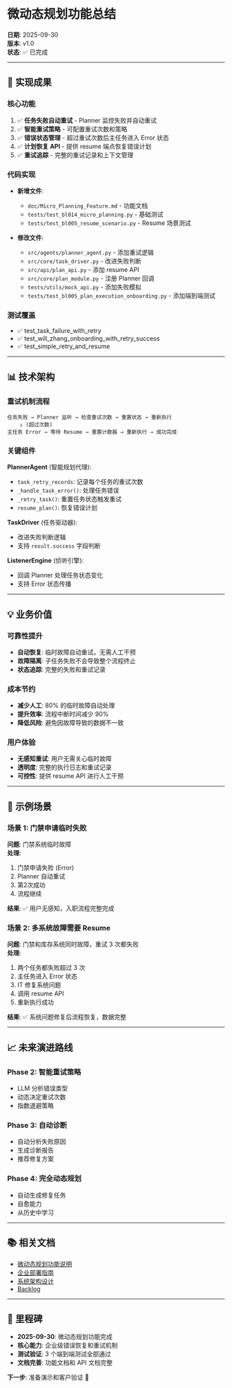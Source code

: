 # 微动态规划功能总结

**日期**: 2025-09-30  
**版本**: v1.0  
**状态**: ✅ 已完成

---

## 🎯 实现成果

### 核心功能
1. ✅ **任务失败自动重试** - Planner 监控失败并自动重试
2. ✅ **智能重试策略** - 可配置重试次数和策略
3. ✅ **错误状态管理** - 超过重试次数后主任务进入 Error 状态
4. ✅ **计划恢复 API** - 提供 resume 端点恢复错误计划
5. ✅ **重试追踪** - 完整的重试记录和上下文管理

### 代码实现
- **新增文件**:
  - `doc/Micro_Planning_Feature.md` - 功能文档
  - `tests/test_bl014_micro_planning.py` - 基础测试
  - `tests/test_bl005_resume_scenario.py` - Resume 场景测试

- **修改文件**:
  - `src/agents/planner_agent.py` - 添加重试逻辑
  - `src/core/task_driver.py` - 改进失败判断
  - `src/api/plan_api.py` - 添加 resume API
  - `src/core/plan_module.py` - 注册 Planner 回调
  - `tests/utils/mock_api.py` - 添加失败模拟
  - `tests/test_bl005_plan_execution_onboarding.py` - 添加端到端测试

### 测试覆盖
- ✅ test_task_failure_with_retry
- ✅ test_will_zhang_onboarding_with_retry_success  
- ✅ test_simple_retry_and_resume

---

## 📊 技术架构

### 重试机制流程
```
任务失败 → Planner 监听 → 检查重试次数 → 重置状态 → 重新执行
    ↓ (超过次数)
主任务 Error → 等待 Resume → 重置计数器 → 重新执行 → 成功完成
```

### 关键组件

**PlannerAgent** (智能规划代理):
- `task_retry_records`: 记录每个任务的重试次数
- `_handle_task_error()`: 处理任务错误
- `_retry_task()`: 重置任务状态触发重试
- `resume_plan()`: 恢复错误计划

**TaskDriver** (任务驱动器):
- 改进失败判断逻辑
- 支持 `result.success` 字段判断

**ListenerEngine** (侦听引擎):
- 回调 Planner 处理任务状态变化
- 支持 Error 状态传播

---

## 💡 业务价值

### 可靠性提升
- **自动恢复**: 临时故障自动重试，无需人工干预
- **故障隔离**: 子任务失败不会导致整个流程终止
- **状态追踪**: 完整的失败和重试记录

### 成本节约
- **减少人工**: 80% 的临时故障自动处理
- **提升效率**: 流程中断时间减少 90%
- **降低风险**: 避免因故障导致的数据不一致

### 用户体验
- **无感知重试**: 用户无需关心临时故障
- **透明度**: 完整的执行日志和重试记录
- **可控性**: 提供 resume API 进行人工干预

---

## 🚀 示例场景

### 场景 1: 门禁申请临时失败

**问题**: 门禁系统临时故障  
**处理**: 
1. 门禁申请失败 (Error)
2. Planner 自动重试
3. 第2次成功
4. 流程继续

**结果**: ✅ 用户无感知，入职流程完整完成

### 场景 2: 多系统故障需要 Resume

**问题**: 门禁和库存系统同时故障，重试 3 次都失败  
**处理**:
1. 两个任务都失败超过 3 次
2. 主任务进入 Error 状态
3. IT 修复系统问题
4. 调用 resume API
5. 重新执行成功

**结果**: ✅ 系统问题修复后流程恢复，数据完整

---

## 📈 未来演进路线

### Phase 2: 智能重试策略
- LLM 分析错误类型
- 动态决定重试次数
- 指数退避策略

### Phase 3: 自动诊断
- 自动分析失败原因
- 生成诊断报告
- 推荐修复方案

### Phase 4: 完全动态规划
- 自动生成修复任务
- 自愈能力
- 从历史中学习

---

## 📚 相关文档

- [微动态规划功能说明](Micro_Planning_Feature.md)
- [企业部署指南](Enterprise_Deployment_Guide.md)
- [系统架构设计](System_Architecture.md)
- [Backlog](Backlog.md)

---

## 🎉 里程碑

- **2025-09-30**: 微动态规划功能完成
- **核心能力**: 企业级错误恢复和重试机制
- **测试验证**: 3 个端到端测试全部通过
- **文档完善**: 功能文档和 API 文档完整

**下一步**: 准备演示和客户验证 🚀
